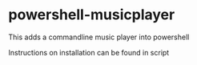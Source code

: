 # powershell-musicplayer


This adds a commandline music player into powershell





Instructions on installation can be found in script
